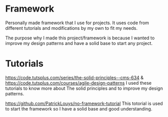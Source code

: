 # Framework
Personally made framework that I use for projects. It uses code from different tutorials and modifications by my own to fit my needs.

The purpose why I made this project/framework is because I wanted to improve my design patterns and have a solid base to start any project.

# Tutorials
https://code.tutsplus.com/series/the-solid-principles--cms-634 &  https://code.tutsplus.com/courses/agile-design-patterns
I used these tutorials to know more about The solid principles and to improve my design patterns.

https://github.com/PatrickLouys/no-framework-tutorial
This totorial is used to start the framework so I have a solid base and good understanding.
